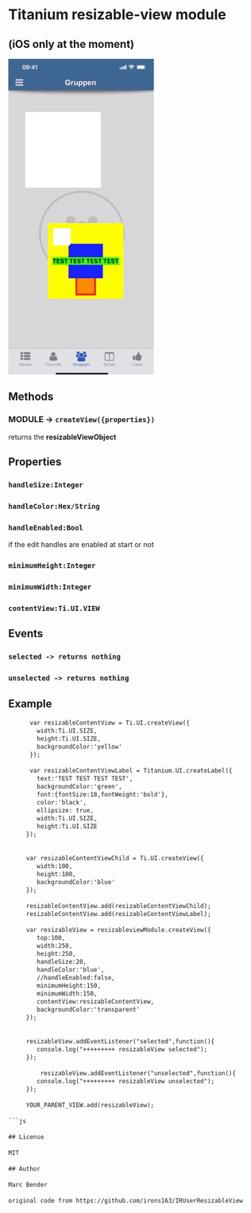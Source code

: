# Titanium resizable-view module 
## (iOS only at the moment)



<img src="./demo-ios.gif" width="293" height="634" alt="ios-demo" />




## Methods

### MODULE  -> `createView({properties}) `
returns the **resizableViewObject**

## Properties

### `handleSize:Integer `

### `handleColor:Hex/String`

### `handleEnabled:Bool`
if the edit handles are enabled at start or not

### `minimumHeight:Integer`

### `minimumWidth:Integer`

### `contentView:Ti.UI.VIEW`




## Events
### `selected -> returns nothing`

### `unselected -> returns nothing`



## Example

```
	  var resizableContentView = Ti.UI.createView({
		width:Ti.UI.SIZE,
		height:Ti.UI.SIZE,
		backgroundColor:'yellow'
	  });

	  var resizableContentViewLabel = Titanium.UI.createLabel({
		text:'TEST TEST TEST TEST',
		backgroundColor:'green',
		font:{fontSize:18,fontWeight:'bold'},
		color:'black',
		ellipsize: true,
		width:Ti.UI.SIZE,
		height:Ti.UI.SIZE
	 });


	 var resizableContentViewChild = Ti.UI.createView({
		width:100,
		height:100,
		backgroundColor:'blue'
	 });

	 resizableContentView.add(resizableContentViewChild);
	 resizableContentView.add(resizableContentViewLabel);

	 var resizableView = resizableviewModule.createView({
	  	top:100,
		width:250,
		height:250,
		handleSize:20,
		handleColor:'blue',
		//handleEnabled:false,
		minimumHeight:150,
		minimumWidth:150,
		contentView:resizableContentView,
		backgroundColor:'transparent'
	 });


	 resizableView.addEventListener("selected",function(){
	 	console.log("+++++++++ resizableView selected");
	 });

         resizableView.addEventListener("unselected",function(){
	 	console.log("+++++++++ resizableView unselected");
	 });

	 YOUR_PARENT_VIEW.add(resizableView);

```js

## License

MIT

## Author

Marc Bender

original code from https://github.com/irons163/IRUserResizableView
